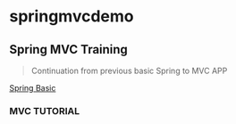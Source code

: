 # springmvcdemo
## Spring MVC Training


> Continuation from previous basic Spring to MVC APP


[Spring Basic](https://github.com/VinayagamD/springtest.git)

### MVC TUTORIAL
